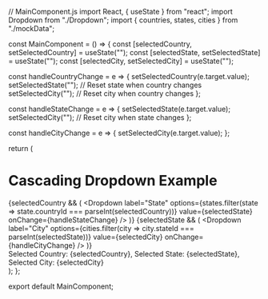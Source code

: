 // MainComponent.js
import React, { useState } from "react";
import Dropdown from "./Dropdown";
import { countries, states, cities } from "./mockData";

const MainComponent = () => {
  const [selectedCountry, setSelectedCountry] = useState("");
  const [selectedState, setSelectedState] = useState("");
  const [selectedCity, setSelectedCity] = useState("");

  const handleCountryChange = e => {
    setSelectedCountry(e.target.value);
    setSelectedState(""); // Reset state when country changes
    setSelectedCity(""); // Reset city when country changes
  };

  const handleStateChange = e => {
    setSelectedState(e.target.value);
    setSelectedCity(""); // Reset city when state changes
  };

  const handleCityChange = e => {
    setSelectedCity(e.target.value);
  };

  return (
    <div>
      <h1>Cascading Dropdown Example</h1>
      <Dropdown
        label="Country"
        options={countries}
        value={selectedCountry}
        onChange={handleCountryChange}
      />
      {selectedCountry && (
        <Dropdown
          label="State"
          options={states.filter(state => state.countryId === parseInt(selectedCountry))}
          value={selectedState}
          onChange={handleStateChange}
        />
      )}
      {selectedState && (
        <Dropdown
          label="City"
          options={cities.filter(city => city.stateId === parseInt(selectedState))}
          value={selectedCity}
          onChange={handleCityChange}
        />
      )}
      <div>
        Selected Country: {selectedCountry}, Selected State: {selectedState}, Selected City: {selectedCity}
      </div>
    </div>
  );
};

export default MainComponent;
